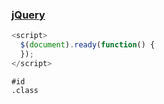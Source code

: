 ### [jQuery](#jqueryhttpjquerycuishifengcn)

```js
<script>
  $(document).ready(function() {
  });
</script>
```

```
#id
.class
```





